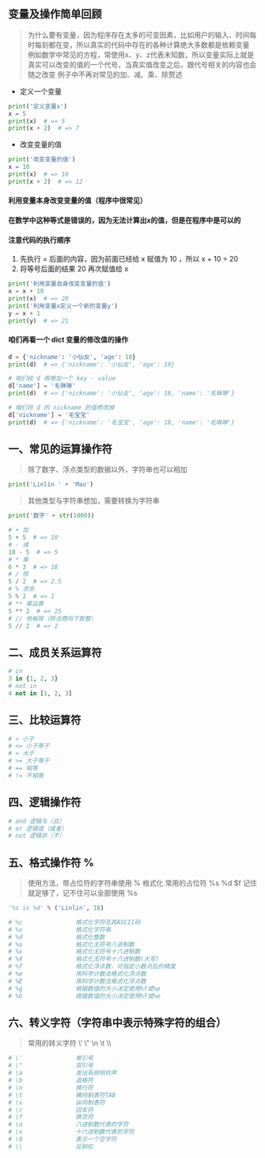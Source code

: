 ## 变量及操作简单回顾
> 为什么要有变量，因为程序存在太多的可变因素，比如用户的输入、时间每时每刻都在变，所以真实的代码中存在的各种计算绝大多数都是依赖变量
> 例如数学中常见的方程，常使用x、y、z代表未知数，所以变量实际上就是真实可以改变的值的一个代号，当真实值改变之后，跟代号相关的内容也会随之改变
> 例子中不再对常见的加、减、乘、除赘述

- 定义一个变量
```python
print('定义变量x')
x = 5
print(x)  # => 5
print(x + 2)  # => 7
```

- 改变变量的值
```python
print('改变变量的值')
x = 10
print(x)  # => 10
print(x + 2)  # => 12
```

#### 利用变量本身改变变量的值（程序中很常见）
#### 在数学中这种等式是错误的，因为无法计算出x的值，但是在程序中是可以的
#### 注意代码的执行顺序
1. 先执行 = 后面的内容，因为前面已经给 x 赋值为 10 ，所以 x + 10 = 20
2. 将等号后面的结果 20 再次赋值给 x
```python
print('利用变量自身改变变量的值')
x = x + 10
print(x)  # => 20
print('利用变量x定义一个新的变量y')
y = x + 1
print(y)  # => 21
```

#### 咱们再看一个 dict 变量的修改值的操作
```python
d = {'nickname': '小仙女', 'age': 18}
print(d)  # => {'nickname': '小仙女', 'age': 18}

# 咱们给 d 再增加一个 key - value
d['name'] = '毛琳琳'
print(d)  # => {'nickname': '小仙女', 'age': 18, 'name': '毛琳琳'}

# 咱们将 d 的 nickname 的值修改掉
d['nickname'] = '毛宝宝'
print(d)  # => {'nickname': '毛宝宝', 'age': 18, 'name': '毛琳琳'}
```


## 一、常见的运算操作符

> 除了数字、浮点类型的数据以外，字符串也可以相加
```python
print('Linlin ' + 'Mao')
```
> 其他类型与字符串想加，需要转换为字符串
```python
print('数字' + str(1000))
```
```python
# + 加
5 + 5  # => 10
# - 减
10 - 5  # => 5
# * 乘
6 * 3  # => 18
# / 除
5 / 2  # => 2.5
# % 求余
5 % 2  # => 1
# ** 幂运算
5 ** 2  # => 25
# // 地板除（除法商向下取整）
5 // 2  # => 2
```


## 二、成员关系运算符
```python
# in
3 in {1, 2, 3}
# not in
4 not in [1, 2, 3]
```


## 三、比较运算符
```python
# < 小于
# <= 小于等于
# > 大于
# >= 大于等于
# == 相等
# != 不相等
```


## 四、逻辑操作符
```python
# and 逻辑与（且）
# or 逻辑或（或者）
# not 逻辑非（不）
```

## 五、格式操作符 %
> 使用方法，带占位符的字符串使用 % 格式化
> 常用的占位符 %s %d $f 记住就足够了，记不住可以全部使用 %s
```python
'%s is %d' % ('Linlin', 18)

# %c               格式化字符及其ASCII码
# %s               格式化字符串
# %d               格式化整数
# %o               格式化无符号八进制数
# %x               格式化无符号十六进制数
# %X               格式化无符号十六进制数(大写)
# %f               格式化浮点数，可指定小数点后的精度
# %e               用科学计数法格式化浮点数
# %E               用科学计数法格式化浮点数
# %g               根据数值的大小决定使用%f或%e
# %G               根据数值的大小决定使用%f或%e
```

## 六、转义字符（字符串中表示特殊字符的组合）
> 常用的转义字符 \\' \\" \n \t \\\\
```python
# \'               单引号
# \"               双引号
# \a               发出系统响铃声
# \b               退格符
# \n               换行符
# \t               横向制表符TAB
# \v               纵向制表符
# \r               回车符
# \f               换页符
# \o               八进制数代表的字符
# \x               十六进制数代表的字符
# \0               表示一个空字符
# \\               反斜杠
```